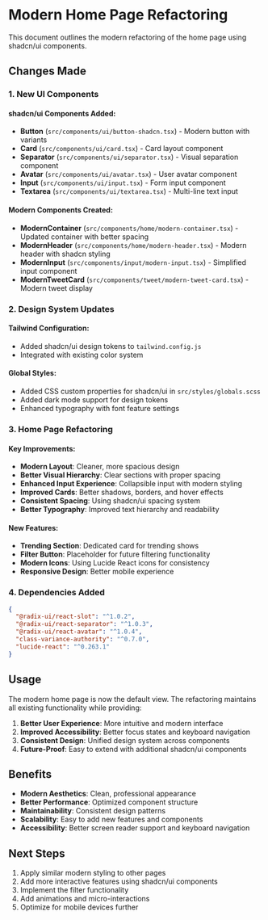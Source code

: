 # Modern Home Page Refactoring

This document outlines the modern refactoring of the home page using shadcn/ui components.

## Changes Made

### 1. New UI Components

#### shadcn/ui Components Added:

- **Button** (`src/components/ui/button-shadcn.tsx`) - Modern button with variants
- **Card** (`src/components/ui/card.tsx`) - Card layout component
- **Separator** (`src/components/ui/separator.tsx`) - Visual separation component
- **Avatar** (`src/components/ui/avatar.tsx`) - User avatar component
- **Input** (`src/components/ui/input.tsx`) - Form input component
- **Textarea** (`src/components/ui/textarea.tsx`) - Multi-line text input

#### Modern Components Created:

- **ModernContainer** (`src/components/home/modern-container.tsx`) - Updated container with better spacing
- **ModernHeader** (`src/components/home/modern-header.tsx`) - Modern header with shadcn styling
- **ModernInput** (`src/components/input/modern-input.tsx`) - Simplified input component
- **ModernTweetCard** (`src/components/tweet/modern-tweet-card.tsx`) - Modern tweet display

### 2. Design System Updates

#### Tailwind Configuration:

- Added shadcn/ui design tokens to `tailwind.config.js`
- Integrated with existing color system

#### Global Styles:

- Added CSS custom properties for shadcn/ui in `src/styles/globals.scss`
- Added dark mode support for design tokens
- Enhanced typography with font feature settings

### 3. Home Page Refactoring

#### Key Improvements:

- **Modern Layout**: Cleaner, more spacious design
- **Better Visual Hierarchy**: Clear sections with proper spacing
- **Enhanced Input Experience**: Collapsible input with modern styling
- **Improved Cards**: Better shadows, borders, and hover effects
- **Consistent Spacing**: Using shadcn/ui spacing system
- **Better Typography**: Improved text hierarchy and readability

#### New Features:

- **Trending Section**: Dedicated card for trending shows
- **Filter Button**: Placeholder for future filtering functionality
- **Modern Icons**: Using Lucide React icons for consistency
- **Responsive Design**: Better mobile experience

### 4. Dependencies Added

```json
{
  "@radix-ui/react-slot": "^1.0.2",
  "@radix-ui/react-separator": "^1.0.3",
  "@radix-ui/react-avatar": "^1.0.4",
  "class-variance-authority": "^0.7.0",
  "lucide-react": "^0.263.1"
}
```

## Usage

The modern home page is now the default view. The refactoring maintains all existing functionality while providing:

1. **Better User Experience**: More intuitive and modern interface
2. **Improved Accessibility**: Better focus states and keyboard navigation
3. **Consistent Design**: Unified design system across components
4. **Future-Proof**: Easy to extend with additional shadcn/ui components

## Benefits

- **Modern Aesthetics**: Clean, professional appearance
- **Better Performance**: Optimized component structure
- **Maintainability**: Consistent design patterns
- **Scalability**: Easy to add new features and components
- **Accessibility**: Better screen reader support and keyboard navigation

## Next Steps

1. Apply similar modern styling to other pages
2. Add more interactive features using shadcn/ui components
3. Implement the filter functionality
4. Add animations and micro-interactions
5. Optimize for mobile devices further
